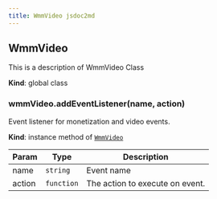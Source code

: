 ```yaml
---
title: WmmVideo jsdoc2md
---
```


<a name="WmmVideo"></a>

## WmmVideo
This is a description of WmmVideo Class

**Kind**: global class
<a name="WmmVideo+addEventListener"></a>

### wmmVideo.addEventListener(name, action)
Event listener for monetization and video events.

**Kind**: instance method of [<code>WmmVideo</code>](#WmmVideo)

| Param | Type | Description |
| --- | --- | --- |
| name | <code>string</code> | Event name |
| action | <code>function</code> | The action to execute on event. |
